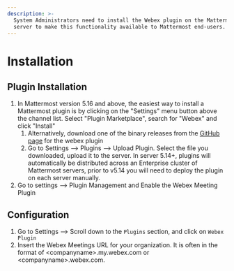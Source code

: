 ```yaml
---
description: >-
  System Administrators need to install the Webex plugin on the Mattermost
  server to make this functionality available to Mattermost end-users.
---
```


# Installation

## Plugin Installation

1. In Mattermost version 5.16 and above, the easiest way to install a Mattermost plugin is by clicking on the "Settings" menu button above the channel list. Select "Plugin Marketplace", search for "Webex" and click "Install"
   1. Alternatively, download one of the binary releases from the [GitHub page](https://github.com/mattermost/mattermost-plugin-webex/releases) for the webex plugin
   2. Go to Settings --&gt; Plugins --&gt; Upload Plugin. Select the file you downloaded, upload it to the server. In server 5.14+, plugins will automatically be distributed across an Enterprise cluster of Mattermost servers, prior to v5.14 you will need to deploy the plugin on each server manually.
2. Go to settings --&gt; Plugin Management and Enable the Webex Meeting Plugin

## Configuration

1. Go to Settings --&gt; Scroll down to the `Plugins` section, and click on `Webex Plugin`
2. Insert the Webex Meetings URL for your organization. It is often in the format of &lt;companyname&gt;.my.webex.com or &lt;companyname&gt;.webex.com.

